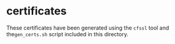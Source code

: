 # certificates

These certificates have been generated using the `cfssl` tool and the`gen_certs.sh` script included in this directory.
